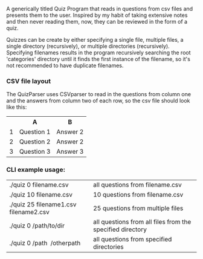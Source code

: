 A generically titled Quiz Program that reads in questions from csv files and presents them to the user. Inspired by my habit of taking extensive notes and then never reading them, now, they can be reviewed in the form of a quiz.<br/>

Quizzes can be create by either specifying a single file, multiple files, a single directory (recursively), or multiple directories (recursively). Specifying filenames results in the program recursively searching the root 'categories' directory until it finds the first instance of the filename, so it's not recommended to have duplicate filenames.

<h3>CSV file layout</h3>

The QuizParser uses CSVparser to read in the questions from column one and the answers from column two of each row, so the csv file should look like this:<br/>

<table class="border">
    <tr>
        <th></th><th>A</th><th>B</th>
    </tr>
    <tr>
        <td>1</td>
        <td>Question 1</td>
        <td>Answer 2</td>
    </tr>
    <tr>
        <td>2</td>
        <td>Question 2</td>
        <td>Answer 2</td>
    </tr>
    <tr>
        <td>3</td>
        <td>Question 3</td>
        <td>Answer 3</td>
    </tr>
</table>

<h3>CLI example usage:</h3>

<table>
    <tr>
        <td>./quiz 0 filename.csv</td>
        <td>all questions from filename.csv</td>
    </tr>
    <tr>
        <td>./quiz 10 filename.csv</td>
        <td>10 questions from filename.csv</td>
    </tr>
    <tr>
        <td>./quiz 25 filename1.csv filename2.csv</td>
        <td>25 questions from multiple files</td>
    </tr>
    <tr>
        <td>./quiz 0 /path/to/dir</td>
        <td>all questions from all files from the specified directory</td>
    </tr>
    <tr>
        <td>./quiz 0 /path &nbsp;/otherpath </td>
        <td>all questions from specified directories</td>
    </tr>
</table>